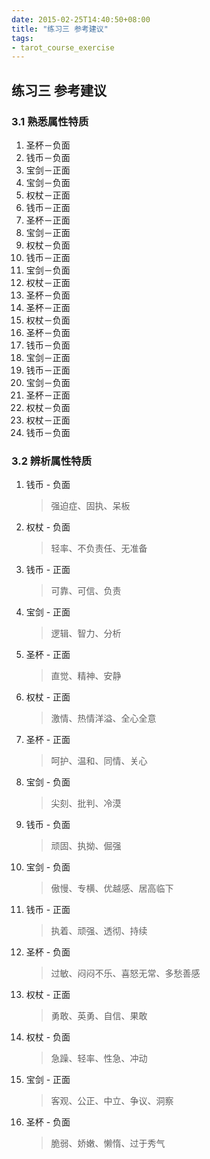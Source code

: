 ```yaml
---
date: 2015-02-25T14:40:50+08:00
title: "练习三 参考建议"
tags: 
- tarot_course_exercise
---
```


## 练习三 参考建议

### 3.1 熟悉属性特质

1. 圣杯－负面
1. 钱币－负面
1. 宝剑－正面
1. 宝剑－负面
1. 权杖－正面
1. 钱币－正面
1. 圣杯－正面
1. 宝剑－正面
1. 权杖－负面
1. 钱币－正面
1. 宝剑－负面
1. 权杖－正面
1. 圣杯－负面
1. 圣杯－正面
1. 权杖－负面
1. 圣杯－负面
1. 钱币－负面
1. 宝剑－正面
1. 钱币－正面
1. 宝剑－负面
1. 圣杯－正面
1. 权杖－负面
1. 权杖－正面
1. 钱币－负面

### 3.2 辨析属性特质

1. 钱币 - 负面

	> 强迫症、固执、呆板

1. 权杖 - 负面

	> 轻率、不负责任、无准备

1. 钱币 - 正面

	> 可靠、可信、负责

1. 宝剑 - 正面

	> 逻辑、智力、分析

1. 圣杯 - 正面

	> 直觉、精神、安静

1. 权杖 - 正面

	> 激情、热情洋溢、全心全意

1. 圣杯 - 正面

	> 呵护、温和、同情、关心

1. 宝剑 - 负面

	> 尖刻、批判、冷漠

1. 钱币 - 负面

	> 顽固、执拗、倔强

1. 宝剑 - 负面

	> 傲慢、专横、优越感、居高临下

1. 钱币 - 正面

	> 执着、顽强、透彻、持续

1. 圣杯 - 负面

	> 过敏、闷闷不乐、喜怒无常、多愁善感

1. 权杖 - 正面

	> 勇敢、英勇、自信、果敢

1. 权杖 - 负面

	> 急躁、轻率、性急、冲动

1. 宝剑 - 正面

	> 客观、公正、中立、争议、洞察

1. 圣杯 - 负面

	> 脆弱、娇嫩、懒惰、过于秀气

